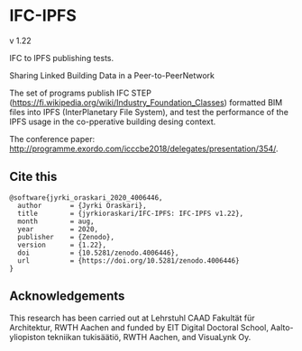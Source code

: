 # IFC-IPFS
v 1.22

IFC to IPFS publishing tests.

Sharing Linked Building Data in a Peer-to-PeerNetwork


The set of programs publish IFC STEP (https://fi.wikipedia.org/wiki/Industry_Foundation_Classes) formatted BIM files into IPFS (InterPlanetary File System), 
and test the performance of the IPFS usage in the co-pperative building desing context.

The conference paper:
http://programme.exordo.com/icccbe2018/delegates/presentation/354/.



## Cite this

```
@software{jyrki_oraskari_2020_4006446,
  author       = {Jyrki Oraskari},
  title        = {jyrkioraskari/IFC-IPFS: IFC-IPFS v1.22},
  month        = aug,
  year         = 2020,
  publisher    = {Zenodo},
  version      = {1.22},
  doi          = {10.5281/zenodo.4006446},
  url          = {https://doi.org/10.5281/zenodo.4006446}
}
```

## Acknowledgements
This research has been carried out at Lehrstuhl CAAD Fakultät für Architektur, RWTH Aachen and funded by EIT Digital Doctoral School, Aalto-yliopiston tekniikan tukisäätiö, RWTH Aachen, and VisuaLynk Oy.